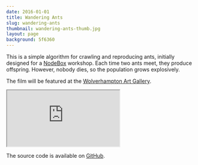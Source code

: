 ```yaml
---
date: 2016-01-01
title: Wandering Ants
slug: wandering-ants
thumbnail: wandering-ants-thumb.jpg
layout: page
background: 5f6360
---
```

This is a simple algorithm for crawling and reproducing ants, initially designed for a [NodeBox](https://www.nodebox.net/) workshop. Each time two ants meet, they produce offspring. However, nobody dies, so the population grows explosively.

The film will be featured at the <a href="http://www.wolverhamptonart.org.uk/visit/wolves/">Wolverhampton Art Gallery</a>.

<div class="embed-responsive embed-responsive-16by9">
  <iframe class="embed-responsive-item" src="https://www.youtube.com/embed/jYs9WNQfG80"></iframe>
</div>

The source code is available on <a href="https://github.com/fdb/wandering-ants">GitHub</a>.
